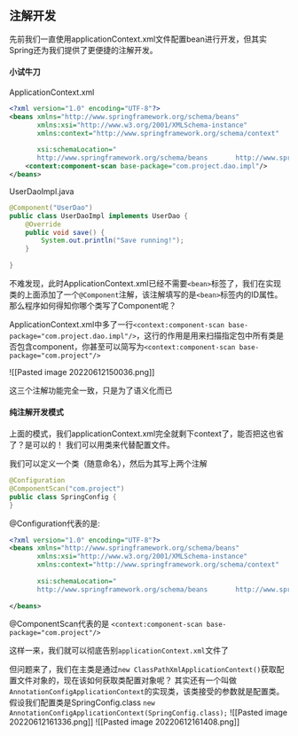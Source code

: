 ## 注解开发
先前我们一直使用applicationContext.xml文件配置bean进行开发，但其实Spring还为我们提供了更便捷的注解开发。

#### 小试牛刀
ApplicationContext.xml
```xml
<?xml version="1.0" encoding="UTF-8"?>  
<beans xmlns="http://www.springframework.org/schema/beans"  
       xmlns:xsi="http://www.w3.org/2001/XMLSchema-instance"  
       xmlns:context="http://www.springframework.org/schema/context"  
  
       xsi:schemaLocation="  
       http://www.springframework.org/schema/beans       http://www.springframework.org/schema/beans/spring-beans.xsd       http://www.springframework.org/schema/context       http://www.springframework.org/schema/context/spring-context.xsd">  
    <context:component-scan base-package="com.project.dao.impl"/>  
</beans>
```

UserDaoImpl.java
```java
@Component("UserDao")  
public class UserDaoImpl implements UserDao {  
    @Override  
    public void save() {  
        System.out.println("Save running!");  
    }  
  
}
```

不难发现，此时ApplicationContext.xml已经不需要`<bean>`标签了，我们在实现类的上面添加了一个`@Component`注解，该注解填写的是`<bean>`标签内的ID属性。那么程序如何得知你哪个类写了Component呢？

ApplicationContext.xml中多了一行`<context:component-scan base-package="com.project.dao.impl"/>`，这行的作用是用来扫描指定包中所有类是否包含component，你甚至可以简写为`<context:component-scan base-package="com.project"/>`

![[Pasted image 20220612150036.png]]

这三个注解功能完全一致，只是为了语义化而已

#### 纯注解开发模式
上面的模式，我们applicationContext.xml完全就剩下context了，能否把这也省了？是可以的！
我们可以用类来代替配置文件。

我们可以定义一个类（随意命名），然后为其写上两个注解
```java
@Configuration  
@ComponentScan("com.project")  
public class SpringConfig {  
}
```

@Configuration代表的是:
```xml
<?xml version="1.0" encoding="UTF-8"?>  
<beans xmlns="http://www.springframework.org/schema/beans"  
       xmlns:xsi="http://www.w3.org/2001/XMLSchema-instance"  
       xmlns:context="http://www.springframework.org/schema/context"  
  
       xsi:schemaLocation="  
       http://www.springframework.org/schema/beans       http://www.springframework.org/schema/beans/spring-beans.xsd       http://www.springframework.org/schema/context       http://www.springframework.org/schema/context/spring-context.xsd">  
  
</beans>
```

@ComponentScan代表的是
`<context:component-scan base-package="com.project"/>`

这样一来，我们就可以彻底告别`applicationContext.xml`文件了

但问题来了，我们在主类是通过`new ClassPathXmlApplicationContext()`获取配置文件对象的，现在该如何获取类配置对象呢？
其实还有一个叫做`AnnotationConfigApplicationContext`的实现类，该类接受的参数就是配置类。假设我们配置类是SpringConfig.class
`new AnnotationConfigApplicationContext(SpringConfig.class);`
![[Pasted image 20220612161336.png]]
![[Pasted image 20220612161408.png]]